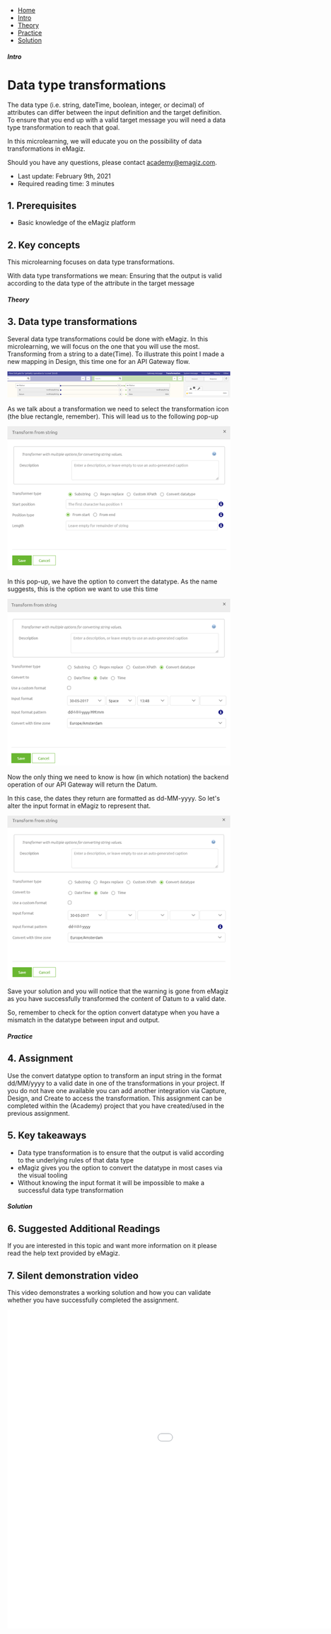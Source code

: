 <div class="ez-academy">
	<div class="ez-academy__body">
		<main class="micro-learning">
		<ul class="doc-nav">
			<li class="doc-nav__item"><a href="../../docs/microlearning/crashcourse-platform-index" class="doc-nav__link">Home</a></li>
			<li class="doc-nav__item"><a href="#intro" class="doc-nav__link">Intro</a></li>
			<li class="doc-nav__item"><a href="#theory" class="doc-nav__link">Theory</a></li>
			<li class="doc-nav__item"><a href="#practice" class="doc-nav__link">Practice</a></li>
			<li class="doc-nav__item"><a href="#solution" class="doc-nav__link">Solution</a></li>
		</ul>

<div class="doc">

##### Intro

# Data type transformations
The data type (i.e. string, dateTime, boolean, integer, or decimal) of attributes can differ between the input definition and the target definition.
To ensure that you end up with a valid target message you will need a data type transformation to reach that goal.

In this microlearning, we will educate you on the possibility of data transformations in eMagiz.

Should you have any questions, please contact academy@emagiz.com.

- Last update: February 9th, 2021
- Required reading time: 3 minutes

## 1. Prerequisites
- Basic knowledge of the eMagiz platform

## 2. Key concepts
This microlearning focuses on data type transformations.

With data type transformations we mean: Ensuring that the output is valid according to the data type of the attribute in the target message

##### Theory

## 3. Data type transformations
Several data type transformations could be done with eMagiz. In this microlearning, we will focus on the one that you will use the most.
Transforming from a string to a date(Time). To illustrate this point I made a new mapping in Design, this time one for an API Gateway flow.

<p align="center"><img src="../../img/microlearning/crashcourse-platform-create-data-type-transformations--data-type-transformation-starting-point.png"></p>

As we talk about a transformation we need to select the transformation icon (the blue rectangle, remember). This will lead us to the following pop-up

<p align="center"><img src="../../img/microlearning/crashcourse-platform-create-data-type-transformations--data-type-transformation-pop-up.png"></p>

In this pop-up, we have the option to convert the datatype. As the name suggests, this is the option we want to use this time

<p align="center"><img src="../../img/microlearning/crashcourse-platform-create-data-type-transformations--data-type-transformation-pop-up-convert-datatype.png"></p>

Now the only thing we need to know is how (in which notation) the backend operation of our API Gateway will return the Datum. 

In this case, the dates they return are formatted as dd-MM-yyyy. So let's alter the input format in eMagiz to represent that.

<p align="center"><img src="../../img/microlearning/crashcourse-platform-create-data-type-transformations--data-type-transformation-pop-up-convert-datatype-filled-in.png"></p>

Save your solution and you will notice that the warning is gone from eMagiz as you have successfully transformed the content of Datum to a valid date.

So, remember to check for the option convert datatype when you have a mismatch in the datatype between input and output.

##### Practice

## 4. Assignment

Use the convert datatype option to transform an input string in the format dd/MM/yyyy to a valid date in one of the transformations in your project. 
If you do not have one available you can add another integration via Capture, Design, and Create to access the transformation.
This assignment can be completed within the (Academy) project that you have created/used in the previous assignment.

## 5. Key takeaways

- Data type transformation is to ensure that the output is valid according to the underlying rules of that data type
- eMagiz gives you the option to convert the datatype in most cases via the visual tooling
- Without knowing the input format it will be impossible to make a successful data type transformation

##### Solution

## 6. Suggested Additional Readings

If you are interested in this topic and want more information on it please read the help text provided by eMagiz.

## 7. Silent demonstration video

This video demonstrates a working solution and how you can validate whether you have successfully completed the assignment.

<iframe width="1280" height="720" src="../../vid/microlearning/crashcourse-platform-create-data-type-transformations.mp4" frameborder="0" allow="accelerometer; autoplay; clipboard-write; encrypted-media; gyroscope; picture-in-picture" allowfullscreen></iframe>

</div>
</main>
</div>
</div>